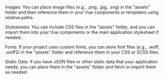 Images: You can place image files (e.g., .png, .jpg, .svg) in the "assets" folder and then reference them in your Vue components or templates using relative paths.

Stylesheets: You can include CSS files in the "assets" folder, and you can import them into your Vue components or the main application stylesheet if needed.

Fonts: If your project uses custom fonts, you can store font files (e.g., .woff, .woff2) in the "assets" folder and reference them in your CSS or SCSS files.

Static Data: If you have JSON files or other static data that your application needs, you can place them in the "assets" folder and fetch or import them as needed.

